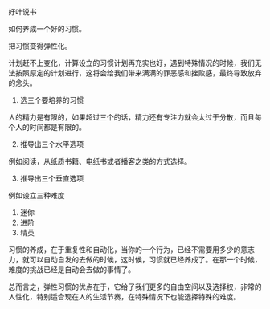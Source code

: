 好叶说书



如何养成一个好的习惯。

把习惯变得弹性化。 

计划赶不上变化，计算设立的习惯计划再充实也好，遇到特殊情况的时候，我们无法按照原定的计划进行，这将会给我们带来满满的罪恶感和挫败感，最终导致放弃的念头。

1. 选三个要培养的习惯

人的精力是有限的，如果超过三个的话，精力还有专注力就会太过于分散，而且每个人的时间都是有限的。

2. 推导出三个水平选项

例如阅读，从纸质书籍、电纸书或者播客之类的方式选择。

3. 推导出三个垂直选项

例如设立三种难度

1. 迷你
2. 进阶
3. 精英

习惯的养成，在于重复性和自动化，当你的一个行为，已经不需要用多少的意志力，就可以自动自发的去做的时候，这时候，习惯就已经养成了。在那一个时候，难度的挑战已经是自动会去做的事情了。

总而言之，弹性习惯的优点在于，它给了我们更多的自由空间以及选择权，非常的人性化，特别适合现在人的生活节奏，在特殊情况下也能选择特殊的难度。